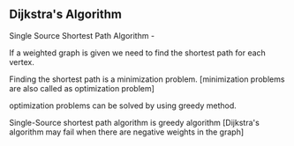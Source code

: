 ## Dijkstra's Algorithm 
Single Source Shortest Path Algorithm - 

If a weighted graph is given we need to find the shortest path for each vertex. 

Finding the shortest path is a minimization problem. [minimization problems are also called as optimization problem]

optimization problems can be solved by using greedy method. 


Single-Source shortest path algorithm is greedy algorithm
[Dijkstra's algorithm may fail when there are negative weights in the graph]


 
 